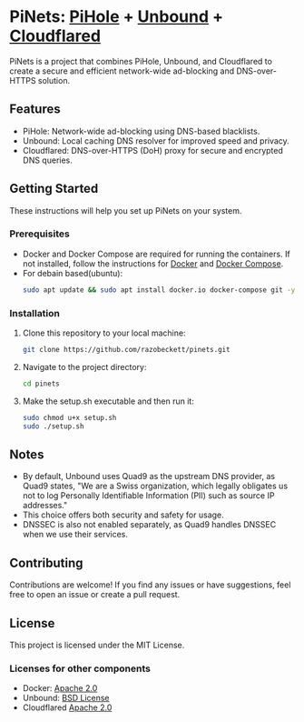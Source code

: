 # PiNets: [PiHole](https://github.com/pi-hole/docker-pi-hole/) + [Unbound](https://github.com/MatthewVance/unbound-docker) + [Cloudflared](https://github.com/cloudflare/cloudflared)

PiNets is a project that combines PiHole, Unbound, and Cloudflared to create a secure and efficient network-wide ad-blocking and DNS-over-HTTPS solution.

## Features

- PiHole: Network-wide ad-blocking using DNS-based blacklists.
- Unbound: Local caching DNS resolver for improved speed and privacy.
- Cloudflared: DNS-over-HTTPS (DoH) proxy for secure and encrypted DNS queries.

## Getting Started

These instructions will help you set up PiNets on your system.

### Prerequisites

- Docker and Docker Compose are required for running the containers. If not installed, follow the instructions for [Docker](https://docs.docker.com/get-docker/) and [Docker Compose](https://docs.docker.com/compose/install/).
- For debain based(ubuntu):
  ```sh
  sudo apt update && sudo apt install docker.io docker-compose git -y

### Installation

1. Clone this repository to your local machine:

   ```sh
   git clone https://github.com/razobeckett/pinets.git

2. Navigate to the project directory:

   ```sh
   cd pinets

3. Make the setup.sh executable and then run it:

   ```sh
   sudo chmod u+x setup.sh
   sudo ./setup.sh

## Notes
- By default, Unbound uses Quad9 as the upstream DNS provider, as Quad9 states, "We are a Swiss organization, which legally obligates us not to log Personally Identifiable Information (PII) such as source IP addresses."
- This choice offers both security and safety for usage.
- DNSSEC is also not enabled separately, as Quad9 handles DNSSEC when we use their services.
## Contributing
Contributions are welcome! If you find any issues or have suggestions, feel free to open an issue or create a pull request.

## License 
This project is licensed under the MIT License.

### Licenses for other components

- Docker: [Apache 2.0](https://github.com/docker/docker/blob/master/LICENSE)
- Unbound: [BSD License](https://unbound.nlnetlabs.nl/svn/trunk/LICENSE)
- Cloudflared [Apache 2.0](https://github.com/cloudflare/cloudflared/blob/master/LICENSE)